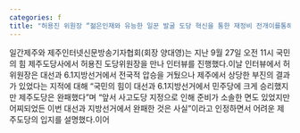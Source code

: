 ```yaml
---
categories: f
title: "허용진 위원장 “젊은인재와 유능한 일꾼 발굴 도당 혁신을 통한 재정비 전개이를통해 제주도의 현안과 갈등 해결 나설 터”"
---
```

일간제주와 제주인터넷신문방송기자협회(회장 양대영)는 지난 9월 27일 오전 11시 국민의 힘 제주도당사에서 허용진 도당위원장을 만나 인터뷰를 진행했다.이날 인터뷰에서 허 위원장은 대선과 6.1지방선거에서 전국적 압승을 거뒀으나 제주에서 상당한 부진의 결과가 있었다는 지적에 대해 “국민의 힘이 대선과 6.1지방선거에서 민주당에 크게 승리했지만 제주도당은 완패했다”며 “앞서 사고도당 지정으로 인해 준비가 소솔한 면도 있었지만 어찌되었든 이번 대선과 지방선거에서 완패한 것은 사실”이라고 인정하면서 어려운 제주도당의 입지를 설명했다.이어